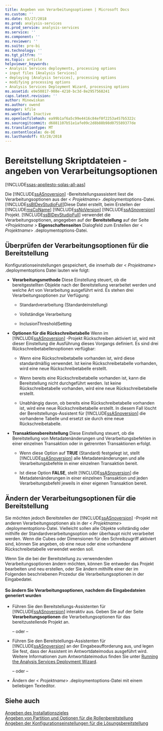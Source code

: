 ```yaml
---
title: Angeben von Verarbeitungsoptionen | Microsoft Docs
ms.custom: ''
ms.date: 03/27/2018
ms.prod: analysis-services
ms.prod_service: analysis-services
ms.service: ''
ms.component: ''
ms.reviewer: ''
ms.suite: pro-bi
ms.technology: ''
ms.tgt_pltfrm: ''
ms.topic: article
helpviewer_keywords:
- Analysis Services deployments, processing options
- input files [Analysis Services]
- deploying [Analysis Services], processing options
- modifying processing options
- Analysis Services Deployment Wizard, processing options
ms.assetid: e9e50817-908e-4210-bc3d-8e2957568241
caps.latest.revision: ''
author: Minewiskan
ms.author: owend
manager: kfile
ms.workload: Inactive
ms.openlocfilehash: ea99b1af6a5c99e4416c84ef0f2253a457b5322c
ms.sourcegitcommit: d6881107b51e1afe09c2d8b88b98d075589377de
ms.translationtype: MT
ms.contentlocale: de-DE
ms.lasthandoff: 03/28/2018
---
```

# <a name="deployment-script-files---specifying-processing-options"></a>Bereitstellung Skriptdateien - angeben von Verarbeitungsoptionen
[!INCLUDE[ssas-appliesto-sqlas-all-aas](../../includes/ssas-appliesto-sqlas-all-aas.md)]

  Die [!INCLUDE[ssASnoversion](../../includes/ssasnoversion-md.md)] -Bereitstellungsassistent liest die Verarbeitungsoptionen aus der \< *Projektname*> .deploymentoptions-Datei. [!INCLUDE[ssBIDevStudioFull](../../includes/ssbidevstudiofull-md.md)]Diese Datei erstellt, beim Erstellen der [!INCLUDE[msCoName](../../includes/msconame-md.md)] [!INCLUDE[ssNoVersion](../../includes/ssnoversion-md.md)] [!INCLUDE[ssASnoversion](../../includes/ssasnoversion-md.md)] Projekt. [!INCLUDE[ssBIDevStudioFull](../../includes/ssbidevstudiofull-md.md)] verwendet die Verarbeitungsoptionen, angegeben auf der **Bereitstellung** auf der Seite  *\<Projektname >* **Eigenschaftenseiten** Dialogfeld zum Erstellen der \< *Projektname*> .deploymentoptions-Datei.  
  
## <a name="reviewing-the-processing-options-for-deployment"></a>Überprüfen der Verarbeitungsoptionen für die Bereitstellung  
 Konfigurationseinstellungen gespeichert, die innerhalb der \< *Projektname*> .deploymentoptions Datei lauten wie folgt:  
  
-   **Verarbeitungsmethode** Diese Einstellung steuert, ob die bereitgestellten Objekte nach der Bereitstellung verarbeitet werden und welche Art von Verarbeitung ausgeführt wird. Es stehen drei Verarbeitungsoptionen zur Verfügung:  
  
    -   Standardverarbeitung (Standardeinstellung)  
  
    -   Vollständige Verarbeitung  
  
    -   InclusionThresholdSetting  
  
-   **Optionen für die Rückschreibetabelle** Wenn im [!INCLUDE[ssASnoversion](../../includes/ssasnoversion-md.md)] -Projekt Rückschreiben aktiviert ist, wird mit dieser Einstellung die Ausführung dieses Vorgangs definiert. Es sind drei Rückschreibetabellenoptionen verfügbar:  
  
    -   Wenn eine Rückschreibetabelle vorhanden ist, wird diese standardmäßig verwendet. Ist keine Rückschreibetabelle vorhanden, wird eine neue Rückschreibetabelle erstellt.  
  
    -   Wenn bereits eine Rückschreibetabelle vorhanden ist, kann die Bereitstellung nicht durchgeführt werden. Ist keine Rückschreibetabelle vorhanden, wird eine neue Rückschreibetabelle erstellt.  
  
    -   Unabhängig davon, ob bereits eine Rückschreibetabelle vorhanden ist, wird eine neue Rückschreibetabelle erstellt. In diesem Fall löscht der Bereitstellungs-Assistent für [!INCLUDE[ssASnoversion](../../includes/ssasnoversion-md.md)] die vorhandene Tabelle und ersetzt sie durch eine neue Rückschreibetabelle.  
  
-   **Transaktionsbereitstellung** Diese Einstellung steuert, ob die Bereitstellung von Metadatenänderungen und Verarbeitungsbefehlen in einer einzelnen Transaktion oder in getrennten Transaktionen erfolgt.  
  
    -   Wenn diese Option auf **TRUE** (Standard) festgelegt ist, stellt [!INCLUDE[ssASnoversion](../../includes/ssasnoversion-md.md)] alle Metadatenänderungen und alle Verarbeitungsbefehle in einer einzelnen Transaktion bereit.  
  
    -   Ist diese Option **FALSE**, stellt [!INCLUDE[ssASnoversion](../../includes/ssasnoversion-md.md)] die Metadatenänderungen in einer einzelnen Transaktion und jeden Verarbeitungsbefehl jeweils in einer eigenen Transaktion bereit.  
  
## <a name="modifying-the-processing-options-for-deployment"></a>Ändern der Verarbeitungsoptionen für die Bereitstellung  
 Sie möchten jedoch Bereitstellen der [!INCLUDE[ssASnoversion](../../includes/ssasnoversion-md.md)] -Projekt mit anderen Verarbeitungsoptionen als in der \< *Projektname*> .deploymentoptions-Datei. Vielleicht sollen alle Objekte vollständig oder mithilfe der Standardverarbeitungsoption oder überhaupt nicht verarbeitet werden. Wenn die Cubes oder Dimensionen für den Schreibzugriff aktiviert sind, können Sie angeben, ob eine neue oder eine vorhandene Rückschreibetabelle verwendet werden soll.  
  
 Wenn Sie die bei der Bereitstellung zu verwendenden Verarbeitungsoptionen ändern möchten, können Sie entweder das Projekt bearbeiten und neu erstellen, oder Sie ändern mithilfe einer der im Folgenden beschriebenen Prozedur die Verarbeitungsoptionen in der Eingabedatei.  
  
#### <a name="to-change-processing-options-after-the-input-files-have-been-generated"></a>So ändern Sie Verarbeitungsoptionen, nachdem die Eingabedateien generiert wurden  
  
-   Führen Sie den Bereitstellungs-Assistenten für [!INCLUDE[ssASnoversion](../../includes/ssasnoversion-md.md)] interaktiv aus. Geben Sie auf der Seite **Verarbeitungsoptionen** die Verarbeitungsoptionen für das bereitzustellende Projekt an.  
  
     – oder –  
  
-   Führen Sie den Bereitstellungs-Assistenten für [!INCLUDE[ssASnoversion](../../includes/ssasnoversion-md.md)] an der Eingabeaufforderung aus, und legen Sie fest, dass der Assistent im Antwortdateimodus ausgeführt wird. Weitere Informationen zum Antwortdateimodus finden Sie unter [Running the Analysis Services Deployment Wizard](../../analysis-services/multidimensional-models/running-the-analysis-services-deployment-wizard.md).  
  
     – oder –  
  
-   Ändern der \< *Projektname*> .deploymentoptions-Datei mit einem beliebigen Texteditor.  
  
## <a name="see-also"></a>Siehe auch  
 [Angeben des Installationszieles](../../analysis-services/multidimensional-models/deployment-script-files-specifying-the-installation-target.md)   
 [Angeben von Partition und Optionen für die Rollenbereitstellung](../../analysis-services/multidimensional-models/deployment-script-files-partition-and-role-deployment-options.md)   
 [Angeben der Konfigurationseinstellungen für die Lösungsbereitstellung](../../analysis-services/multidimensional-models/deployment-script-files-solution-deployment-config-settings.md)  
  
  
